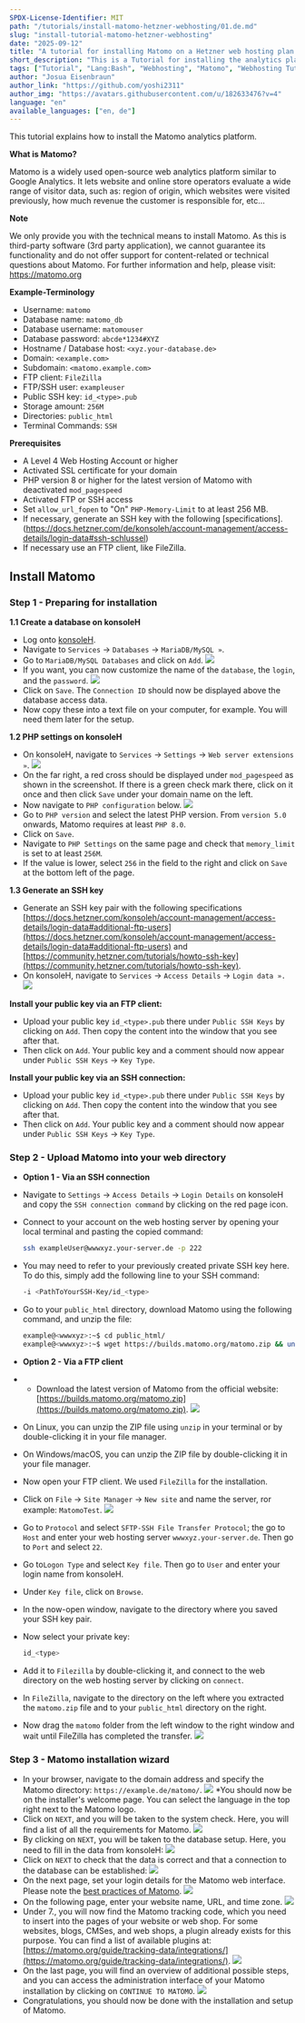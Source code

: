 ```yaml
---
SPDX-License-Identifier: MIT
path: "/tutorials/install-matomo-hetzner-webhosting/01.de.md"
slug: "install-tutorial-matomo-hetzner-webhosting"
date: "2025-09-12"
title: "A tutorial for installing Matomo on a Hetzner web hosting plan!"
short_description: "This is a Tutorial for installing the analytics platform Matomo on a Hetzner web hosting plan. "
tags: ["Tutorial", "Lang:Bash", "Webhosting", "Matomo", "Webhosting Tutorials", "Hetzner",]
author: "Josua Eisenbraun"
author_link: "https://github.com/yoshi2311"
author_img: "https://avatars.githubusercontent.com/u/182633476?v=4"
language: "en"
available_languages: ["en, de"]
---
```


This tutorial explains how to install the Matomo analytics platform.

**What is Matomo?**

Matomo is a widely used open-source web analytics platform similar to Google Analytics. It lets website and online store operators evaluate a wide range of visitor data, such as: region of origin, which websites were visited previously, how much revenue the customer is responsible for, etc...

**Note**

We only provide you with the technical means to install Matomo. As this is third-party software (3rd party application), we cannot guarantee its functionality and do not offer support for content-related or technical questions about Matomo.
For further information and help, please visit: <https://matomo.org>

**Example-Terminology**
* Username: `matomo`
* Database name: `matomo_db`
* Database username: `matomouser`
* Database password: `abcde*1234#XYZ`
* Hostname / Database host: `<xyz.your-database.de>`
* Domain: `<example.com>`
* Subdomain: `<matomo.example.com>`
* FTP client: `FileZilla`
* FTP/SSH user: `exampleuser`
* Public SSH key: `id_<type>.pub`
* Storage amount: `256M`
* Directories: `public_html`
* Terminal Commands: `SSH`

**Prerequisites**

* A Level 4 Web Hosting Account or higher
* Activated SSL certificate for your domain
* PHP version 8 or higher for the latest version of Matomo with deactivated `mod_pagespeed`
* Activated FTP or SSH access
* Set `allow_url_fopen` to "On" `PHP-Memory-Limit` to at least 256 MB.
* If necessary, generate an SSH key with the following [specifications].(https://docs.hetzner.com/de/konsoleh/account-management/access-details/login-data#ssh-schlussel)
* If necessary use an FTP client, like FileZilla.

## Install Matomo

### Step 1 - Preparing for installation

**1.1 Create a database on konsoleH**

* Log onto [konsoleH](https://konsoleh.hetzner.com/).
* Navigate to `Services` -> `Databases` -> `MariaDB/MySQL »`.
* Go to `MariaDB/MySQL Databases` and click on `Add`.
  ![](images/konsoleHAddDatabase.png)
* If you want, you can now customize the name of the `database`, the `login`, and the `password`.
  ![](images/konsoleHDatabaseSetup.png)
* Click on `Save`. The `Connection ID` should now be displayed above the database access data.
* Now copy these into a text file on your computer, for example. You will need them later for the setup.

**1.2 PHP settings on konsoleH**

* On konsoleH, navigate to `Services` -> `Settings` -> `Web server extensions »`.
  ![](images/konsoleHWebserverExtensions.png)
* On the far right, a red cross should be displayed under `mod_pagespeed` as shown in the screenshot. If there is a green check mark there, click on it once and then click `Save` under your domain name on the left.
* Now navigate to `PHP configuration` below.
  ![](images/konsoleHPHPConfiguration.png)
* Go to `PHP version` and select the latest PHP version. From `version 5.0` onwards, Matomo requires at least `PHP 8.0`.
* Click on `Save`.
* Navigate to `PHP Settings` on the same page and check that `memory_limit` is set to at least `256M`.
* If the value is lower, select `256` in the field to the right and click on `Save` at the bottom left of the page.

**1.3 Generate an SSH key**

* Generate an SSH key pair with the following specifications [https://docs.hetzner.com/konsoleh/account-management/access-details/login-data#additional-ftp-users](https://docs.hetzner.com/konsoleh/account-management/access-details/login-data#additional-ftp-users) and [https://community.hetzner.com/tutorials/howto-ssh-key](https://community.hetzner.com/tutorials/howto-ssh-key).
* On konsoleH, navigate to `Services` -> `Access Details` -> `Login data ».`
  ![](images/konsoleHLogindetails.png)

**Install your public key via an FTP client:**

* Upload your public key `id_<type>.pub` there under `Public SSH Keys` by clicking on `Add`. Then copy the content into the window that you see after that.
* Then click on `Add`. Your public key and a comment should now appear under `Public SSH Keys` -> `Key Type`.

**Install your public key via an SSH connection:**

* Upload your public key `id_<type>.pub` there under `Public SSH Keys` by clicking on `Add`. Then copy the content into the window that you see after that.
* Then click on `Add`. Your public key and a comment should now appear under `Public SSH Keys` -> `Key Type`.

### Step 2 - Upload Matomo into your web directory

* **Option 1 - Via an SSH connection**

* Navigate to `Settings` -> `Access Details` -> `Login Details` on konsoleH and copy the `SSH connection command` by clicking on the red page icon.
* Connect to your account on the web hosting server by opening your local terminal and pasting the copied command:

  ```bash
  ssh exampleUser@wwwxyz.your-server.de -p 222
  ```

* You may need to refer to your previously created private SSH key here. To do this, simply add the following line to your SSH command:

  ```bash
  -i <PathToYourSSH-Key/id_<type>
  ```

* Go to your `public_html` directory, download Matomo using the following command, and unzip the file:

  ```bash
  example@<wwwxyz>:~$ cd public_html/
  example@<wwwxyz>:~$ wget https://builds.matomo.org/matomo.zip && unzip matomo.zip
  ```
  
* **Option 2 - Via a FTP client**

* * Download the latest version of Matomo from the official website: [https://builds.matomo.org/matomo.zip](https://builds.matomo.org/matomo.zip).
  ![](images/MatomoDownload.png)
* On Linux, you can unzip the ZIP file using `unzip` in your terminal or by double-clicking it in your file manager.
* On Windows/macOS, you can unzip the ZIP file by double-clicking it in your file manager.
* Now open your FTP client. We used `FileZilla` for the installation.
* Click on `File` -> `Site Manager` -> `New site` and name the server, ror example: `MatomoTest`.
  ![](images/FileZillaSiteManager.png)
* Go to `Protocol` and select `SFTP-SSH File Transfer Protocol`; the go to `Host` and enter your web hosting server `wwwxyz.your-server.de`. Then go to `Port` and select `22`.
* Go to`Logon Type` and select `Key file`. Then go to `User` and enter your login name from konsoleH.
* Under `Key file`, click on `Browse`.
* In the now-open window, navigate to the directory where you saved your SSH key pair.
* Now select your private key:

  ```bash
  id_<type>
  ```

* Add it to `Filezilla` by double-clicking it, and connect to the web directory on the web hosting server by clicking on `connect`.
* In `FileZilla`, navigate to the directory on the left where you extracted the `matomo.zip` file and to your `public_html` directory on the right.
* Now drag the `matomo` folder from the left window to the right window and wait until FileZilla has completed the transfer.
  ![](images/MatomoFileZilla.png)
  
### Step 3 - Matomo installation wizard

* In your browser, navigate to the domain address and specify the Matomo directory: `https://example.de/matomo/`.
  ![](images/MatomoLandingPage.png)
*You should now be on the installer's welcome page. You can select the language in the top right next to the Matomo logo.
* Click on `NEXT`, and you will be taken to the system check. Here, you will find a list of all the requirements for Matomo.
  ![](images/MatomoSystemcheck.png)
* By clicking on `NEXT`, you will be taken to the database setup. Here, you need to fill in the data from konsoleH:
  ![](images/MatomoDatabase.png)
* Click on `NEXT` to check that the data is correct and that a connection to the database can be established:
  ![](images/MatomoTestingDatabase.png)
* On the next page, set your login details for the Matomo web interface. Please note the [best practices of Matomo](https://matomo.org/faq/on-premise/how-to-configure-matomo-for-security/).
  ![](images/MatomoSuperuser.png)
* On the following page, enter your website name, URL, and time zone.
  ![](images/MatomoWebsite.png)
* Under 7., you will now find the Matomo tracking code, which you need to insert into the pages of your website or web shop. For some websites, blogs, CMSes, and web shops, a plugin already exists for this purpose. You can find a list of available plugins at: [https://matomo.org/guide/tracking-data/integrations/](https://matomo.org/guide/tracking-data/integrations/).
  ![](images/MatomoTrackingcode.png)
* On the last page, you will find an overview of additional possible steps, and you can access the administration interface of your Matomo installation by clicking on `CONTINUE TO MATOMO`.
  ![](images/MatomoFinalPage.png)
* Congratulations, you should now be done with the installation and setup of Matomo.

